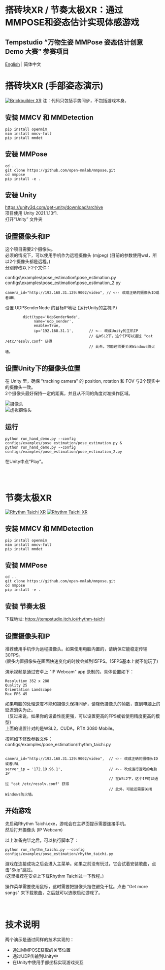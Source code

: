 # 搭砖块XR / 节奏太极XR：通过MMPOSE和姿态估计实现体感游戏
## Tempstudio “万物生姿 MMPose 姿态估计创意 Demo 大赛” 参赛项目
[English](/README.md) | 简体中文
&nbsp;



# 搭砖块XR (手部姿态演示)

[![Brickbuilder XR](image/Video0.png)](https://raw.githubusercontent.com/tempstudio/mmpose-contest-brickbuilder-xr/main/video/Brickbuilder%20XR%20HD.mp4) 
注：代码只包括手势同步，不包括游戏本身。  

## 安装 MMCV 和 MMDetection

```shell
pip install openmim
mim install mmcv-full
pip install mmdet
```

## 安装 MMPose

```shell
cd ..
git clone https://github.com/open-mmlab/mmpose.git
cd mmpose
pip install -e .
```

## 安装 Unity 

https://unity3d.com/get-unity/download/archive  
项目使用 Unity 2021.1.13f1.  
打开“Unity” 文件夹

## 设置摄像头和IP

这个项目需要2个摄像头。   
必须的情况下，可以使用手机作为远程摄像头 (mjpeg) (目前的参数使用wsl，所以2个摄像头都是远程。)   
分别修改以下2个文件：

configs\examples\pose_estimation\pose_estimation.py    
configs\examples\pose_estimation\pose_estimation_2.py  

```
camera_id="http://192.168.31.129:9002/video", // <-- 改成正确的摄像头ID或者URL
```

设置 UDPSenderNode 的目标IP地址 (运行Unity的主机IP）  

```
        dict(type='UdpSenderNode',
             name='udp_sender',
             enable=True,
             ip='192.168.31.1',       // <-- 改成Unity的主机IP
                                      // 在WSL2下，这个IP可以通过 "cat /etc/resolv.conf" 获得
                                      // 此外，可能还需要关闭Windows防火墙。
```


## 设置Unity下的摄像头位置

在 Unity 里，确保 "tracking camera" 的 position, rotation 和 FOV 与2个现实中的摄像头一致。  
2个摄像头最好保持一定的距离，并且从不同的角度对准操作区域。   

![摄像头](/image/Camera0.png)  
![虚拟摄像头](/image/Camera1.png)

## 运行

```shell
python run_hand_demo.py --config configs/examples/pose_estimation/pose_estimation.py &
python run_hand_demo.py --config configs/examples/pose_estimation/pose_estimation_2.py
```

在Unity中点“Play”。

\
&nbsp;

# 节奏太极XR

[![Rhythm Taichi XR](image/Video1.png)](https://raw.githubusercontent.com/tempstudio/mmpose-contest-brickbuilder-xr/main/video/Rhythm%20Taichi%20XR%201%20HD.mp4) 
[![Rhythm Taichi XR](image/Video2.png)](https://raw.githubusercontent.com/tempstudio/mmpose-contest-brickbuilder-xr/main/video/Rhythm%20Taichi%20XR%202.mp4)


## 安装 MMCV 和 MMDetection

```shell
pip install openmim
mim install mmcv-full
pip install mmdet
```

## 安装 MMPose

```shell
cd ..
git clone https://github.com/open-mmlab/mmpose.git
cd mmpose
pip install -e .
```

## 安装 节奏太极

下载地址: https://tempstudio.itch.io/rhythm-taichi


## 设置摄像头和IP

推荐使用手机作为远程摄像头。如果使用电脑内置的，请确保它能稳定传输30FPS。  
(很多内置摄像头在画面快速变化的时候会掉到15FPS。15FPS基本上就不能玩了)  

演示视频是通过安卓上 "IP Webcam" app 录制的。具体设置如下：

```
Resolution 352 x 288   
Quality 25  
Orientation Landscape  
Max FPS 45   
```

如果电脑的处理速度不能和摄像头保持同步，请降低摄像头的帧数，直到电脑上的延迟消失为止。    
（反过来说，如果你的设备性能更强，可以设置更高的FPS或者使用精度更高的模型）  
上面的设置针对的是WSL2，CUDA，RTX 3080 Mobile。

按照如下修改参数文件：  
configs/examples/pose_estimation/rhythm_taichi.py

```

camera_id="http://192.168.31.129:9002/video",  // <-- 改成正确的摄像头ID或者URL
server_ip = '172.19.96.1',                     // <-- 改成运行游戏的电脑IP
                                               // 在WSL2下，这个IP可以通过 "cat /etc/resolv.conf" 获得
                                               // 此外，可能还需要关闭Windows防火墙。

```


## 开始游戏

先启动Rhythm Taichi.exe，游戏会在主界面提示需要连接手机。  
然后打开摄像头 (IP Webcam)    

以上准备完毕之后，可以执行脚本了：   

```shell
python run_rhythm_taichi.py --config configs/examples/pose_estimation/rhythm_taichi.py
```

游戏在连接成功之后会进入主菜单。如果之前没有玩过，它会试着安装歌曲，点击"Skip"跳过。  
(这里推荐在安卓上下载Rhythm Taichi过一下教程。)

操作菜单需要使用鼠标，这时需要把摄像头挡住避免干扰。点击 "Get more songs" 来下载歌曲，之后就可以选歌启动游戏了。  
\
&nbsp;


# 技术说明

两个演示是通过同样的技术实现的：
* 通过MMPOSE获取的关节位置
* 通过UDP传输到Unity中
* 在Unity中使用手部坐标实现游戏交互

\
&nbsp;

